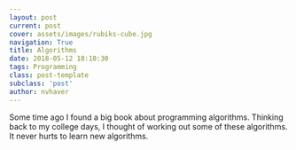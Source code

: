 ```yaml
---
layout: post
current: post
cover: assets/images/rubiks-cube.jpg
navigation: True
title: Algorithms
date: 2018-05-12 18:10:30
tags: Programming
class: post-template
subclass: 'post'
author: nvhaver
---
```

Some time ago I found a big book about programming algorithms. Thinking back to my college days, I thought of working out some of these algorithms. It never hurts to learn new algorithms.
